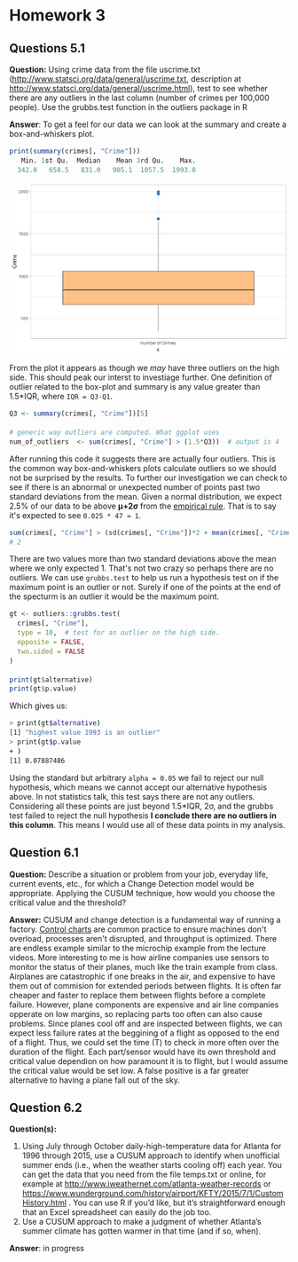 # Homework 3

## Questions 5.1
__Question:__ Using crime data from the file uscrime.txt (http://www.statsci.org/data/general/uscrime.txt,
description at http://www.statsci.org/data/general/uscrime.html), test to see whether there are any
outliers in the last column (number of crimes per 100,000 people). Use the grubbs.test function in
the outliers package in R

__Answer__: To get a feel for our data we can look at the summary and create a box-and-whiskers plot. 
```R
print(summary(crimes[, "Crime"]))
   Min. 1st Qu.  Median    Mean 3rd Qu.    Max. 
  342.0   658.5   831.0   905.1  1057.5  1993.0 
```  

![box-plot](./Rplot.png)

From the plot it appears as though we _may_ have three outliers on the high side. This should peak our interst to investiage further. 
One definition of outlier related to the box-plot and summary is any value greater than 1.5\*IQR, where ```IQR = Q3-Q1```. 

```R
Q3 <- summary(crimes[, "Crime"])[5]

# generic way outliers are computed. What ggplot uses
num_of_outliers  <- sum(crimes[, "Crime"] > (1.5*Q3))  # output is 4
```
After running this code it suggests there are actually four outliers. This is the common way box-and-whiskers plots calculate 
outliers so we should not be surprised by the results. To further our investigation we can check to see if there is an abnormal 
or unexpected number of points past two standard deviations from the mean. Given a normal distribution, we expect 2.5% of our 
data to be above <strong>μ+2σ</strong> from the [empirical rule](https://en.wikipedia.org/wiki/68%E2%80%9395%E2%80%9399.7_rule). 
That is to say it's expected to see ```0.025 * 47 ≈ 1```. 

```R
sum(crimes[, "Crime"] > (sd(crimes[, "Crime"])*2 + mean(crimes[, "Crime"])))
# 2
```
There are two values more than two standard deviations above the mean where we only expected 1. That's not two crazy so perhaps 
there are no outliers. We can use ```grubbs.test``` to help us run a hypothesis test on if the maximum point is an outlier or not. 
Surely if one of the points at the end of the specturm is an outlier it would be the maximum point. 

```R
gt <- outliers::grubbs.test(
  crimes[, "Crime"], 
  type = 10,  # test for an outlier on the high side. 
  opposite = FALSE, 
  two.sided = FALSE
)

print(gt$alternative)
print(gt$p.value)
```
Which gives us:
```sh
> print(gt$alternative)
[1] "highest value 1993 is an outlier"
> print(gt$p.value
+ )
[1] 0.07887486
```
Using the standard but arbitrary ```alpha = 0.05``` we fail to reject our null hypothesis, which means we cannot 
accept our alternative hypothesis above. In not statistics talk, this test says there are not any outliers. Considering 
all these points are just beyond 1.5\*IQR, 2σ, and the grubbs test failed to reject the null hypothesis __I conclude 
there are no outliers in this column__. This means I would use all of these data points in my analysis. 

## Question 6.1
__Question:__ Describe a situation or problem from your job, everyday life, current events, etc., for which a Change
Detection model would be appropriate. Applying the CUSUM technique, how would you choose the
critical value and the threshold?

__Answer:__ CUSUM and change detection is a fundamental way of running a factory. 
[Control charts](http://asq.org/learn-about-quality/data-collection-analysis-tools/overview/control-chart.html) 
are common practice to ensure machines don't overload, processes aren't disrupted, and throughput is optimized. 
There are endless example similar to the microchip example from the lecture videos. More interesting to me is 
how airline companies use sensors to monitor the status of their planes, much like the train example from class. 
Airplanes are catastrophic if one breaks in the air, and expensive to have them out of commision for extended periods 
between flights. It is often far cheaper and faster to replace them between flights before a complete failure. 
However, plane components are expensive and air line companies opperate on low margins, so replacing parts too 
often can also cause problems. Since planes cool off and are inspected between flights, we can expect less 
failure rates at the beggining of a flight as opposed to the end of a flight. Thus, we could set the time (T) 
to check in more often over the duration of the flight. Each part/sensor would have its own threshold and 
critical value dependion on how paramount it is to flight, but I would assume the critical value would be set 
low. A false positive is a far greater alternative to having a plane fall out of the sky. 

## Question 6.2 
__Question(s):__
  1. Using July through October daily-high-temperature data for Atlanta for 1996 through 2015, use
a CUSUM approach to identify when unofficial summer ends (i.e., when the weather starts
cooling off) each year. You can get the data that you need from the file temps.txt or online,
for example at http://www.iweathernet.com/atlanta-weather-records or
https://www.wunderground.com/history/airport/KFTY/2015/7/1/CustomHistory.html . You can
use R if you’d like, but it’s straightforward enough that an Excel spreadsheet can easily do the
job too.
  2. Use a CUSUM approach to make a judgment of whether Atlanta’s summer climate has gotten
warmer in that time (and if so, when).

__Answer__: in progress
